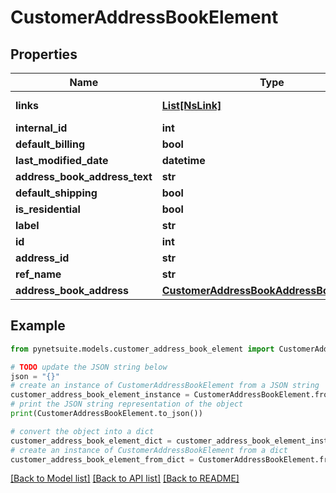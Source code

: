 # CustomerAddressBookElement


## Properties

Name | Type | Description | Notes
------------ | ------------- | ------------- | -------------
**links** | [**List[NsLink]**](NsLink.md) |  | [optional] [readonly] 
**internal_id** | **int** |  | [optional] 
**default_billing** | **bool** |  | [optional] 
**last_modified_date** | **datetime** |  | [optional] 
**address_book_address_text** | **str** |  | [optional] 
**default_shipping** | **bool** |  | [optional] 
**is_residential** | **bool** |  | [optional] 
**label** | **str** |  | [optional] 
**id** | **int** |  | [optional] 
**address_id** | **str** |  | [optional] 
**ref_name** | **str** |  | [optional] 
**address_book_address** | [**CustomerAddressBookAddressBookAddress**](CustomerAddressBookAddressBookAddress.md) |  | [optional] 

## Example

```python
from pynetsuite.models.customer_address_book_element import CustomerAddressBookElement

# TODO update the JSON string below
json = "{}"
# create an instance of CustomerAddressBookElement from a JSON string
customer_address_book_element_instance = CustomerAddressBookElement.from_json(json)
# print the JSON string representation of the object
print(CustomerAddressBookElement.to_json())

# convert the object into a dict
customer_address_book_element_dict = customer_address_book_element_instance.to_dict()
# create an instance of CustomerAddressBookElement from a dict
customer_address_book_element_from_dict = CustomerAddressBookElement.from_dict(customer_address_book_element_dict)
```
[[Back to Model list]](../README.md#documentation-for-models) [[Back to API list]](../README.md#documentation-for-api-endpoints) [[Back to README]](../README.md)



